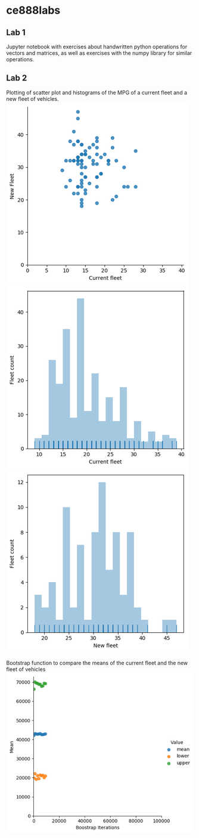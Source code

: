 # ce888labs
## Lab 1
Jupyter notebook with exercises about handwritten python operations for vectors and matrices, as well as exercises with the numpy library for similar operations.
## Lab 2
Plotting of scatter plot and histograms of the MPG of a current fleet and a new fleet of vehicles.
![scatterplot](labs/lab2/scatter_vehicles.png)
![hist_current](labs/lab2/histogram_vehicles_current.png?raw=true)
![hist_new](labs/lab2/histogram_vehicles_new.png?raw=true)
<br/><br/>Bootstrap function to compare the means of the current fleet and the new fleet of vehicles
![bootstrap](labs/lab2/bootstrap_confidence.png?raw=true)
